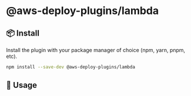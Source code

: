 # @aws-deploy-plugins/lambda

## 📦 Install

Install the plugin with your package manager of choice (npm, yarn, pnpm, etc).

```bash
npm install --save-dev @aws-deploy-plugins/lambda
```

## 🚀 Usage
